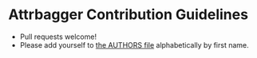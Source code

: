 Attrbagger Contribution Guidelines
==================================

- Pull requests welcome!
- Please add yourself to [the AUTHORS file](AUTHORS.md) alphabetically
by first name.

